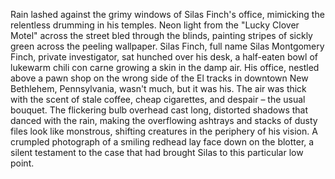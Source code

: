 Rain lashed against the grimy windows of Silas Finch's office, mimicking the relentless drumming in his temples.  Neon light from the "Lucky Clover Motel" across the street bled through the blinds, painting stripes of sickly green across the peeling wallpaper. Silas Finch, full name Silas Montgomery Finch, private investigator, sat hunched over his desk, a half-eaten bowl of lukewarm chili con carne growing a skin in the damp air.  His office, nestled above a pawn shop on the wrong side of the El tracks in downtown New Bethlehem, Pennsylvania, wasn't much, but it was his.  The air was thick with the scent of stale coffee, cheap cigarettes, and despair – the usual bouquet.  The flickering bulb overhead cast long, distorted shadows that danced with the rain, making the overflowing ashtrays and stacks of dusty files look like monstrous, shifting creatures in the periphery of his vision.  A crumpled photograph of a smiling redhead lay face down on the blotter, a silent testament to the case that had brought Silas to this particular low point.
